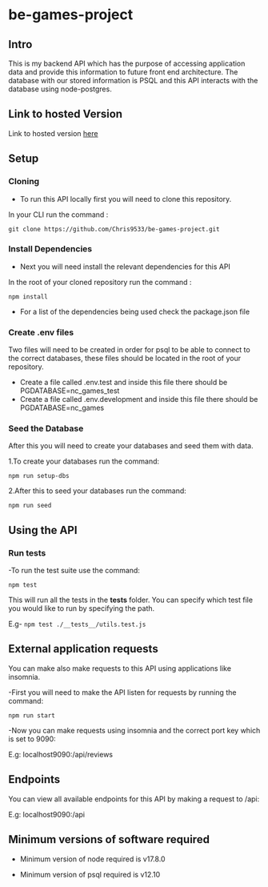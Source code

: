# be-games-project


## Intro

This is my backend API which has the purpose of accessing application data and provide this information to future front end architecture. The database with our stored information is PSQL and this API interacts with the database using node-postgres.

## Link to hosted Version

Link to hosted version [here](https://mysterious-dusk-03964.herokuapp.com/api)

## Setup


### Cloning

- To run this API locally first you will need to clone this repository.

In your CLI run the command :

 `git clone https://github.com/Chris9533/be-games-project.git`

 ### Install Dependencies 

 - Next you will need install the relevant dependencies for this API

 In the root of your cloned repository run the command :

 `npm install`

 - For a list of the dependencies being used check the package.json file

 ### Create .env files

Two files will need to be created in order for psql to be able to connect to the correct databases, these files should be located in the root of your repository.

- Create a file called .env.test and inside this file there should be PGDATABASE=nc_games_test
- Create a file called .env.development and inside this file there should be PGDATABASE=nc_games

 ### Seed the Database

 After this you will need to create your databases and seed them with data.

 1.To create your databases run the command:

 `npm run setup-dbs`

 2.After this to seed your databases run the command:

 `npm run seed`

 ## Using the API


 ### Run tests

 -To run the test suite use the command:

 `npm test`

 This will run all the tests in the __tests__ folder. You can specify which test file you would like to run by specifying the path.

 E.g- `npm test ./__tests__/utils.test.js`


 ## External application requests

 You can make also make requests to this API using applications like insomnia.

 -First you will need to make the API listen for requests by running the command:

 `npm run start`

 -Now you can make requests using insomnia and the correct port key which is set to 9090:

 E.g: localhost9090:/api/reviews


 ## Endpoints

 You can view all available endpoints for this API by making a request to /api:

 E.g: localhost9090:/api

 ## Minimum versions of software required

 - Minimum version of node required is v17.8.0

 - Minimum version of psql required is v12.10





